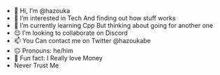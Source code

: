 - 👋 Hi, I’m @hazouka
- 👀 I’m interested in Tech And finding out how stuff works
- 🌱 I’m currently learning Cpp But thinking about going for another one
- 😌 I’m looking to collaborate on Discord
- 📫 You Can contact me on Twitter @hazoukabe
- 😐 Pronouns: he/him
- 🤑 Fun fact: I Really love Money
- Never Trust Me
